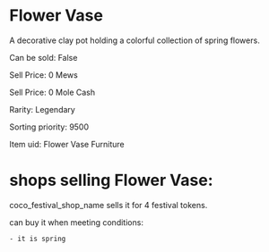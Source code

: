 # Flower Vase

A decorative clay pot holding a colorful collection of spring flowers.

Can be sold: False

Sell Price: 0 Mews

Sell Price: 0 Mole Cash

Rarity: Legendary

Sorting priority: 9500

Item uid: Flower Vase Furniture

# shops selling Flower Vase:

coco_festival_shop_name sells it for 4 festival tokens.

  can buy it when meeting conditions: 

    - it is spring
